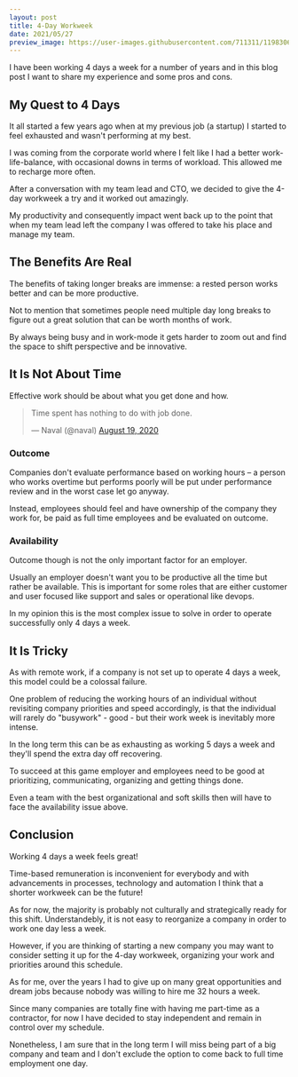 ```yaml
---
layout: post
title: 4-Day Workweek
date: 2021/05/27
preview_image: https://user-images.githubusercontent.com/711311/119830619-c15bff80-befc-11eb-982a-ae11095b8c89.png
---
```


I have been working 4 days a week for a number of years and in this blog post I want to share my experience and some pros and cons.

## My Quest to 4 Days

It all started a few years ago when at my previous job (a startup) I started to feel exhausted and wasn't performing at my best.

I was coming from the corporate world where I felt like I had a better work-life-balance, with occasional downs in terms of workload. This allowed me to recharge more often.

After a conversation with my team lead and CTO, we decided to give the 4-day workweek a try and it worked out amazingly.

My productivity and consequently impact went back up to the point that when my team lead left the company I was offered to take his place and manage my team.

## The Benefits Are Real

The benefits of taking longer breaks are immense: a rested person works better and can be more productive.

Not to mention that sometimes people need multiple day long breaks to figure out a great solution that can be worth months of work.

By always being busy and in work-mode it gets harder to zoom out and find the space to shift perspective and be innovative.

## It Is Not About Time

Effective work should be about what you get done and how.

<div class="Copy-embedTweet">
<blockquote class="twitter-tweet"><p lang="en" dir="ltr">Time spent has nothing to do with job done.</p>&mdash; Naval (@naval) <a href="https://twitter.com/naval/status/1295925108989521920?ref_src=twsrc%5Etfw">August 19, 2020</a></blockquote> <script async src="https://platform.twitter.com/widgets.js" charset="utf-8"></script>
</div>

### Outcome

Companies don't evaluate performance based on working hours – a person who works overtime but performs poorly will be put under performance review and in the worst case let go anyway.

Instead, employees should feel and have ownership of the company they work for, be paid as full time employees and be evaluated on outcome.

### Availability

Outcome though is not the only important factor for an employer.

Usually an employer doesn't want you to be productive all the time but rather be available. This is important for some roles that are either customer and user focused like support and sales or operational like devops.

In my opinion this is the most complex issue to solve in order to operate successfully only 4 days a week.

## It Is Tricky

As with remote work, if a company is not set up to operate 4 days a week, this model could be a colossal failure.

One problem of reducing the working hours of an individual without revisiting company priorities and speed accordingly, is that the individual will rarely do "busywork" - good - but their work week is inevitably more intense.

In the long term this can be as exhausting as working 5 days a week and they'll spend the extra day off recovering.

To succeed at this game employer and employees need to be good at prioritizing, communicating, organizing and getting things done.

Even a team with the best organizational and soft skills then will have to face the availability issue above.

## Conclusion

Working 4 days a week feels great!

Time-based remuneration is inconvenient for everybody and with advancements in processes, technology and automation I think that a shorter workweek can be the future!

As for now, the majority is probably not culturally and strategically ready for this shift. Understandebly, it is not easy to reorganize a company in order to work one day less a week.

However, if you are thinking of starting a new company you may want to consider setting it up for the 4-day workweek, organizing your work and priorities around this schedule.

As for me, over the years I had to give up on many great opportunities and dream jobs because nobody was willing to hire me 32 hours a week.

Since many companies are totally fine with having me part-time as a contractor, for now I have decided to stay independent and remain in control over my schedule.

Nonetheless, I am sure that in the long term I will miss being part of a big company and team and I don't exclude the option to come back to full time employment one day.
